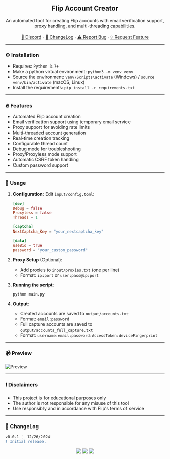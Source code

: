 <div align="center">
  <h2 align="center">Flip Account Creator</h2>
  <p align="center">
   An automated tool for creating Flip accounts with email verification support, proxy handling, and multi-threading capabilities.
    <br />
    <br />
    <a href="https://discord.cyberious.xyz">💬 Discord</a>
    ·
    <a href="#-changelog">📜 ChangeLog</a>
    ·
    <a href="https://github.com/sexfrance/Flip-Account-Creator/issues">⚠️ Report Bug</a>
    ·
    <a href="https://github.com/sexfrance/Flip-Account-Creator/issues">💡 Request Feature</a>
  </p>
</div>

---

### ⚙️ Installation

- Requires: `Python 3.7+`
- Make a python virtual environment: `python3 -m venv venv`
- Source the environment: `venv\Scripts\activate` (Windows) / `source venv/bin/activate` (macOS, Linux)
- Install the requirements: `pip install -r requirements.txt`

---

### 🔥 Features

- Automated Flip account creation
- Email verification support using temporary email service
- Proxy support for avoiding rate limits
- Multi-threaded account generation
- Real-time creation tracking
- Configurable thread count
- Debug mode for troubleshooting
- Proxy/Proxyless mode support
- Automatic CSRF token handling
- Custom password support

---

### 📝 Usage

1. **Configuration**:
   Edit `input/config.toml`:

   ```toml
   [dev]
   Debug = false
   Proxyless = false
   Threads = 1

   [captcha]
   NextCaptcha_Key = "your_nextcaptcha_key"

   [data]
   useBio = true
   password = "your_custom_password"
   ```

2. **Proxy Setup** (Optional):

   - Add proxies to `input/proxies.txt` (one per line)
   - Format: `ip:port` or `user:pass@ip:port`

3. **Running the script**:

   ```bash
   python main.py
   ```

4. **Output**:
   - Created accounts are saved to `output/accounts.txt`
   - Format: `email:password`
   - Full capture accounts are saved to `output/accounts_full_capture.txt`
   - Format: `username:email:password:AccessToken:deviceFingerprint`

---

### 📹 Preview

![Preview](https://i.imgur.com/EXlGYAB.gif)

---

### ❗ Disclaimers

- This project is for educational purposes only
- The author is not responsible for any misuse of this tool
- Use responsibly and in accordance with Flip's terms of service

---

### 📜 ChangeLog

```diff
v0.0.1 ⋮ 12/26/2024
! Initial release.
```

<p align="center">
  <img src="https://img.shields.io/github/license/sexfrance/Flip-Account-Creator.svg?style=for-the-badge&labelColor=black&color=f429ff&logo=IOTA"/>
  <img src="https://img.shields.io/github/stars/sexfrance/Flip-Account-Creator.svg?style=for-the-badge&labelColor=black&color=f429ff&logo=IOTA"/>
  <img src="https://img.shields.io/github/languages/top/sexfrance/Flip-Account-Creator.svg?style=for-the-badge&labelColor=black&color=f429ff&logo=python"/>
</p>
